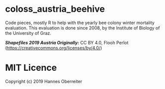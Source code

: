 # coloss_austria_beehive
Code pieces, mostly R to help with the yearly bee colony winter mortality evaluation. This evaluation is done since 2008, by the Institute of Biology of the University of Graz.

***Shapefiles 2019 Austria Originally:*** CC BY 4.0, Flooh Perlot (https://creativecommons.org/licenses/by/4.0/)

# MIT Licence 
Copyright (c) 2019 Hannes Oberreiter
